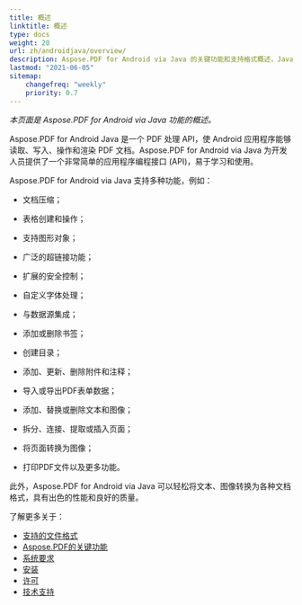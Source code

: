 ```yaml
---
title: 概述
linktitle: 概述
type: docs
weight: 20
url: zh/androidjava/overview/
description: Aspose.PDF for Android via Java 的关键功能和支持格式概述，Java 库的安装和许可手册。
lastmod: "2021-06-05"
sitemap:
    changefreq: "weekly"
    priority: 0.7
---
```


_本页面是 Aspose.PDF for Android via Java 功能的概述。_

Aspose.PDF for Android Java 是一个 PDF 处理 API，使 Android 应用程序能够读取、写入、操作和渲染 PDF 文档。Aspose.PDF for Android via Java 为开发人员提供了一个非常简单的应用程序编程接口 (API)，易于学习和使用。

Aspose.PDF for Android via Java 支持多种功能，例如：

- 文档压缩；
- 表格创建和操作；
- 支持图形对象；
- 广泛的超链接功能；
- 扩展的安全控制；
- 自定义字体处理；
- 与数据源集成；
- 添加或删除书签；
- 创建目录；

- 添加、更新、删除附件和注释；
- 导入或导出PDF表单数据；
- 添加、替换或删除文本和图像；
- 拆分、连接、提取或插入页面；
- 将页面转换为图像；
- 打印PDF文件以及更多功能。

此外，Aspose.PDF for Android via Java 可以轻松将文本、图像转换为各种文档格式，具有出色的性能和良好的质量。

了解更多关于：

- [支持的文件格式](/pdf/androidjava/supported-file-formats/)
- [Aspose.PDF的关键功能](/pdf/androidjava/key-features/)
- [系统要求](/pdf/androidjava/system-requirements/)
- [安装](/pdf/androidjava/installation/)
- [许可](/pdf/androidjava/licensing/)
- [技术支持](/pdf/androidjava/technical-support/)